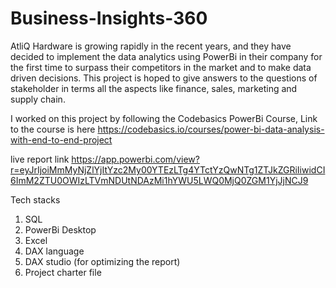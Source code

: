 # Business-Insights-360
AtliQ Hardware is growing rapidly in the recent years, and they have decided to implement the data analytics using PowerBi in their company for the first time to surpass their competitors in the market and to make data driven decisions. This project is hoped to give answers to the questions of stakeholder in terms all the aspects like finance, sales, marketing and supply chain.

I worked on this project by following the Codebasics PowerBi Course, Link to the course is here https://codebasics.io/courses/power-bi-data-analysis-with-end-to-end-project

live report link
https://app.powerbi.com/view?r=eyJrIjoiMmMyNjZlYjItYzc2My00YTEzLTg4YTctYzQwNTg1ZTJkZGRiIiwidCI6ImM2ZTU0OWIzLTVmNDUtNDAzMi1hYWU5LWQ0MjQ0ZGM1YjJjNCJ9


Tech stacks
1. SQL
2. PowerBi Desktop
3. Excel
4. DAX language
5. DAX studio (for optimizing the report)
6. Project charter file

   
